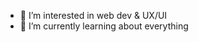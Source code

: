 - 👀 I’m interested in web dev & UX/UI
- 🌱 I’m currently learning about everything


<!---
emma-dougherty/emma-dougherty is a ✨ special ✨ repository because its `README.md` (this file) appears on your GitHub profile.
You can click the Preview link to take a look at your changes.
--->

